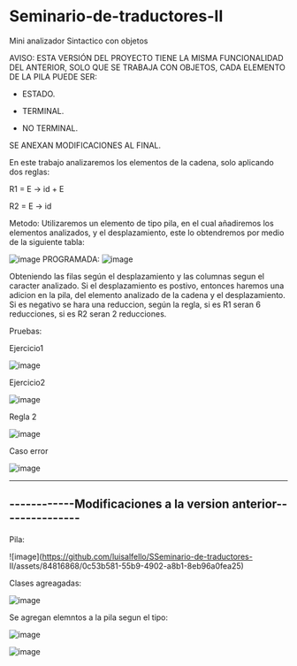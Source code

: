 # Seminario-de-traductores-II
Mini analizador Sintactico con objetos

AVISO: ESTA VERSIÓN DEL PROYECTO TIENE LA MISMA FUNCIONALIDAD DEL ANTERIOR, SOLO QUE SE TRABAJA CON OBJETOS, CADA ELEMENTO DE LA PILA PUEDE SER:

- ESTADO.

- TERMINAL.

- NO TERMINAL.

SE ANEXAN MODIFICACIONES AL FINAL.

En este trabajo analizaremos los elementos de la cadena, solo aplicando dos reglas:

R1 = E -> id + E

R2 = E -> id

Metodo:
Utilizaremos un elemento de tipo pila, en el cual añadiremos los elementos analizados, y el desplazamiento, este lo obtendremos por medio de la siguiente tabla:

![image](https://github.com/luisalfello/SSeminario-de-traductores-II/assets/84816868/afe00c0a-ea71-4c76-94f3-dcc67c529468)
PROGRAMADA:
![image](https://github.com/luisalfello/SSeminario-de-traductores-II/assets/84816868/ea71a9d0-83ac-4aad-a073-8a8f74030bd4)

Obteniendo las filas según el desplazamiento y las columnas segun el caracter analizado.
Si el desplazamiento es postivo, entonces haremos una adicion en la pila, del elemento analizado de la cadena y el desplazamiento.
Si es negativo se hara una reduccion, según la regla, si es R1 seran 6 reducciones, si es R2 seran 2 reducciones.


Pruebas:

Ejercicio1

![image](https://github.com/luisalfello/SSeminario-de-traductores-II/assets/84816868/68695c6c-93fa-4bb5-8815-277cf02de15b)

Ejercicio2

![image](https://github.com/luisalfello/SSeminario-de-traductores-II/assets/84816868/e43c1d15-9cae-4b89-8802-79d955e47fba)

Regla 2

![image](https://github.com/luisalfello/SSeminario-de-traductores-II/assets/84816868/9fcfd2f9-2777-4279-82c2-d3a5536fb892)

Caso error

![image](https://github.com/luisalfello/SSeminario-de-traductores-II/assets/84816868/0cbfe214-547f-48aa-9672-30eb01938473)

---------------------------------------------------------------
------------Modificaciones a la version anterior---------------
---------------------------------------------------------------

Pila:

![image](https://github.com/luisalfello/SSeminario-de-traductores-
II/assets/84816868/0c53b581-55b9-4902-a8b1-8eb96a0fea25)

Clases agreagadas:

![image](https://github.com/luisalfello/SSeminario-de-traductores-II/assets/84816868/afbd7743-cb93-4e37-9d48-006cee910589)

Se agregan elemntos a la pila segun el tipo:

![image](https://github.com/luisalfello/SSeminario-de-traductores-II/assets/84816868/0fb93533-6d24-44d5-aa0f-766a8bb7f279)

![image](https://github.com/luisalfello/SSeminario-de-traductores-II/assets/84816868/0ac857d2-cdf7-4ade-9795-af53bb33c406)

